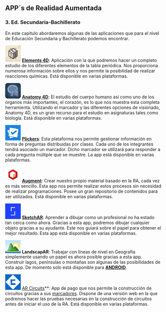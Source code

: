 ## APP´s de Realidad Aumentada

### 3\. Ed. Secundaria-Bachillerato

En este capítulo abordaremos algunas de las aplicaciones que para el nivel de Educación Secundaria y Bachillerato podemos encontrar.

<img src='img/3.png' alt='' width='50'/> **[Elements 4D](http://elements4d.daqri.com/)**: Aplicación con la que podremos hacer un completo estudio de los diferentes elementos de la tabla periódica. Nos proporciona numerosa información sobre ellos y nos permite la posibilidad de realizar reacciones químicas. Está disponible en varias plataformas.

<img src='img/unnamed-1.png' alt='' width='50'/> **[Anatomy 4D](http://anatomy4d.daqri.com/)**: El estudio del cuerpo humano así como uno de los órganos más importantes, el corazón, es lo que nos muestra esta completa herramienta. Utilizando el marcador y las diferentes opciones de visionado, Anatomy 4D, es un gran recurso para el estudio en asignaturas tales como biología. Está disponible en varias plataformas.

<img src='img/Plickers.png' alt='' width='50'/> **[Plickers](https://www.plickers.com/)**: Esta plataforma nos permite gestionar información en forma de preguntas distribuidas por clases. Cada uno de los integrantes tendrá asociado un marcador. Dicho marcador se utilizará para responder a cada pregunta múltiple que se muestre. La app está disponible en varias plataformas.

<img src='img/default.png' alt='' width='50'/> **[Augment](http://www.augment.com/es/)**: Crear nuestro propio material basado en la RA, cada vez es más sencillo. Esta app nos permite realizar estos procesos sin necesidad de realizar programaciones. Posee un gran repositorio de contenidos para ser utilizados. Está disponible en varias plataformas.

<img src='img/sketchAR.jpg' alt='' width='50'/> **[SketchAR](http://sketchar.tech/)**: Aprender a dibujar como un profesional no ha estado tan cerca como ahora. Gracias a esta app, podremos dibujar cualquier objeto gracias a su ayudante. Este nos guiará sobre el papel para obtener el mejor resultado. Esta app está disponible en varias plataformas.

<img src='img/landscapAR.png' alt='' width='50'/> **LandscapAR**: Trabajar con líneas de nivel en Geografía simplemente usando un papel es ahora posible gracias a esta app. Construir lagos, penínsulas o montañas son algunas de las posibilidades de esta app. De momento solo está disponible para [**ANDROID**](https://play.google.com/store/apps/details?id=de.berlin.reality.augmented.landscapar&hl=es).

<img src='img/download.png' alt='' width='50'/> [AR Circuits](http://arcircuits.com/)**: App de pago que nos permite la construcción de circuitos gracias a sus [marcadores](https://moodle.catedu.es/mod/url/view.php?id=2996 "Marcadores"). Dispone de una versión web en la que podremos hacer las pruebas necesarias en la construcción de circuitos antes de iniciar el uso de la RA. Está disponible en varias plataformas.